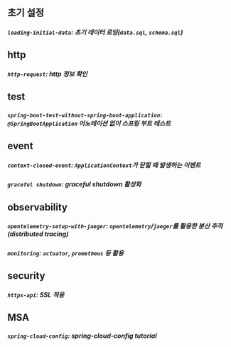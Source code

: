 ## 초기 설정
##### `loading-initial-data`: 초기 데이터 로딩(`data.sql`, `schema.sql`)

## http
##### `http-request`: http 정보 확인

## test
##### `spring-boot-test-without-spring-boot-application`: `@SpringBootApplication` 어노테이션 없이 스프링 부트 테스트

## event
##### `context-closed-event`: `ApplicationContext`가 닫힐 때 발생하는 이벤트
##### `graceful shutdown`: graceful shutdown 활성화

## observability
##### `opentelemetry-setup-with-jaeger`: `opentelemetry`/`jaeger`를 활용한 분산 추적(distributed tracing)
##### `monitoring`: `actuator`, `prometheus` 등 활용

## security
##### `https-api`: SSL 적용

## MSA
##### `spring-cloud-config`: spring-cloud-config tutorial
